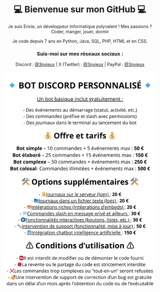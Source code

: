 <div align="center">

# 💻 Bienvenue sur mon GitHub 💻
<p>Je suis Envie, un développeur informatique polyvalent ! Mes passions ? Coder, manger, jouer, dormir</p>
<p>Je code depuis 7 ans en Python, Java, SQL, PHP, HTML et en CSS.</p>
<h3>Suis-moi sur mes réseaux sociaux :</h3>

Discord : [@3nvieux](https://github.com/3nvieux) | 
X (Twitter) : [@3nvieux](https://x.com/3nvieux) | 
PayPal : [@3nvieux](https://paypal.me/3nvieux)

<img src="tarifs.png" width="500">

</div>
